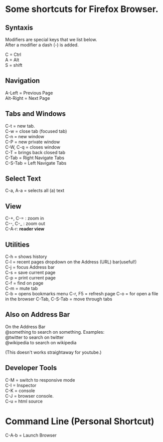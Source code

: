 # Some shortcuts for Firefox Browser.   
   
## Syntaxis   
Modifiers are special keys that we list below.   
After a modifier a dash (-) is added.    

C = Ctrl   
A = Alt   
S = shift   
     
## Navigation   
A-Left = Previous Page   
Alt-Right = Next Page   
   
## Tabs and Windows  
C-t = new tab.   
C-w = close tab (focused tab)   
C-n = new window   
C-P = new private window   
C-W, C-q = closes window    
C-T = brings back closed tab   
C-Tab = Right Navigate Tabs   
C-S-Tab = Left Navigate Tabs   
  
## Select Text   
C-a, A-a = selects all (a) text   
   
## View   
C-+, C-= : zoom in   
C--, C-_ : zoom out   
C-A-r: **reader view**   

## Utilities   
C-h = shows history   
C-l = recent pages dropdown on the Address (URL) bar(useful!)   
C-j = focus Address bar    
C-s = save current page   
C-p = print current page   
C-f = find on page   
C-m = mute tab   
C-b = opens bookmarks menu
C-r, F5 = refresh page
C-o = for open a file in the browser
C-Tab, C-S-Tab = move through tabs   
   
## Also on Address Bar   
On the Address Bar   
@something to search on something. Examples:   
@twitter to search on twitter   
@wikipedia to search on wikipedia   
   
(This doesn't works straightaway for youtube.)   
   
## Developer Tools   
C-M = switch to responsive mode   
C-I = Inspector   
C-K = console   
C-J = browser console.   
C-u = html source   
   
# Command Line (Personal Shortcut)   
C-A-b = Launch Browser   
